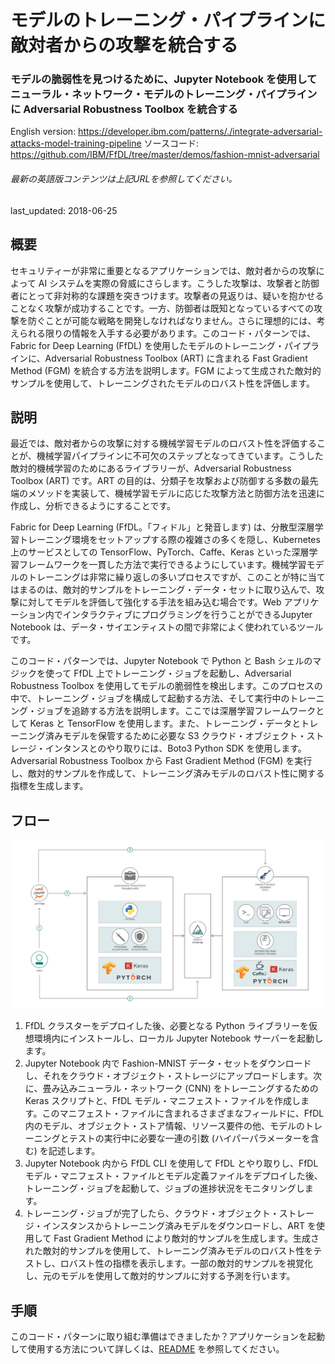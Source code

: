 # モデルのトレーニング・パイプラインに敵対者からの攻撃を統合する

### モデルの脆弱性を見つけるために、Jupyter Notebook を使用してニューラル・ネットワーク・モデルのトレーニング・パイプラインに Adversarial Robustness Toolbox を統合する

English version: https://developer.ibm.com/patterns/./integrate-adversarial-attacks-model-training-pipeline
ソースコード: https://github.com/IBM/FfDL/tree/master/demos/fashion-mnist-adversarial

###### 最新の英語版コンテンツは上記URLを参照してください。
last_updated: 2018-06-25

 
## 概要

セキュリティーが非常に重要となるアプリケーションでは、敵対者からの攻撃によって AI システムを実際の脅威にさらします。こうした攻撃は、攻撃者と防御者にとって非対称的な課題を突きつけます。攻撃者の見返りは、疑いを抱かせることなく攻撃が成功することです。一方、防御者は既知となっているすべての攻撃を防ぐことが可能な戦略を開発しなければなりません。さらに理想的には、考えられる限りの情報を入手する必要があります。このコード・パターンでは、Fabric for Deep Learning (FfDL) を使用したモデルのトレーニング・パイプラインに、Adversarial Robustness Toolbox (ART) に含まれる Fast Gradient Method (FGM) を統合する方法を説明します。FGM によって生成された敵対的サンプルを使用して、トレーニングされたモデルのロバスト性を評価します。

## 説明

最近では、敵対者からの攻撃に対する機械学習モデルのロバスト性を評価することが、機械学習パイプラインに不可欠のステップとなってきています。こうした敵対的機械学習のためにあるライブラリーが、Adversarial Robustness Toolbox (ART) です。ART の目的は、分類子を攻撃および防御する多数の最先端のメソッドを実装して、機械学習モデルに応じた攻撃方法と防御方法を迅速に作成し、分析できるようにすることです。

Fabric for Deep Learning (FfDL。「フィドル」と発音します) は、分散型深層学習トレーニング環境をセットアップする際の複雑さの多くを隠し、Kubernetes 上のサービスとしての TensorFlow、PyTorch、Caffe、Keras といった深層学習フレームワークを一貫した方法で実行できるようにしています。機械学習モデルのトレーニングは非常に繰り返しの多いプロセスですが、このことが特に当てはまるのは、敵対的サンプルをトレーニング・データ・セットに取り込んで、攻撃に対してモデルを評価して強化する手法を組み込む場合です。Web アプリケーション内でインタラクティブにプログラミングを行うことができるJupyter Notebook は、データ・サイエンティストの間で非常によく使われているツールです。

このコード・パターンでは、Jupyter Notebook で Python と Bash シェルのマジックを使って FfDL 上でトレーニング・ジョブを起動し、Adversarial Robustness Toolbox を使用してモデルの脆弱性を検出します。このプロセスの中で、トレーニング・ジョブを構成して起動する方法、そして実行中のトレーニング・ジョブを追跡する方法を説明します。ここでは深層学習フレームワークとして Keras と TensorFlow を使用します。また、トレーニング・データとトレーニング済みモデルを保管するために必要な S3 クラウド・オブジェクト・ストレージ・インタンスとのやり取りには、Boto3 Python SDK を使用します。Adversarial Robustness Toolbox から Fast Gradient Method (FGM) を実行し、敵対的サンプルを作成して、トレーニング済みモデルのロバスト性に関する指標を生成します。

## フロー

![フロー](./images/art-architecture.png)

1. FfDL クラスターをデプロイした後、必要となる Python ライブラリーを仮想環境内にインストールし、ローカル Jupyter Notebook サーバーを起動します。
2. Jupyter Notebook 内で Fashion-MNIST データ・セットをダウンロードし、それをクラウド・オブジェクト・ストレージにアップロードします。次に、畳み込みニューラル・ネットワーク (CNN) をトレーニングするための Keras スクリプトと、FfDL モデル・マニフェスト・ファイルを作成します。このマニフェスト・ファイルに含まれるさまざまなフィールドに、FfDL 内のモデル、オブジェクト・ストア情報、リソース要件の他、モデルのトレーニングとテストの実行中に必要な一連の引数 (ハイパーパラメーターを含む) を記述します。
3. Jupyter Notebook 内から FfDL CLI を使用して FfDL とやり取りし、FfDL モデル・マニフェスト・ファイルとモデル定義ファイルをデプロイした後、トレーニング・ジョブを起動して、ジョブの進捗状況をモニタリングします。
4. トレーニング・ジョブが完了したら、クラウド・オブジェクト・ストレージ・インスタンスからトレーニング済みモデルをダウンロードし、ART を使用して Fast Gradient Method により敵対的サンプルを生成します。生成された敵対的サンプルを使用して、トレーニング済みモデルのロバスト性をテストし、ロバスト性の指標を表示します。一部の敵対的サンプルを視覚化し、元のモデルを使用して敵対的サンプルに対する予測を行います。

## 手順

このコード・パターンに取り組む準備はできましたか？アプリケーションを起動して使用する方法について詳しくは、[README](https://github.com/IBM/FfDL/blob/master/demos/fashion-mnist-adversarial/README.md) を参照してください。
